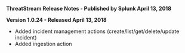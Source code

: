**ThreatStream Release Notes - Published by Splunk April 13, 2018**


**Version 1.0.24 - Released April 13, 2018**

* Added incident management actions (create/list/get/delete/update incident)
* Added ingestion action
